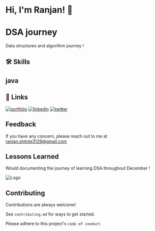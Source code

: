 
# Hi, I'm Ranjan! 👋


# DSA journey

Data structures and algorithm journey !


## 🛠 Skills
## java


## 🔗 Links
[![portfolio](https://img.shields.io/badge/my_portfolio-000?style=for-the-badge&logo=ko-fi&logoColor=white)](https://katherineoelsner.com/)
[![linkedin](https://img.shields.io/badge/linkedin-0A66C2?style=for-the-badge&logo=linkedin&logoColor=white)](https://www.linkedin.com/)
[![twitter](https://img.shields.io/badge/twitter-1DA1F2?style=for-the-badge&logo=twitter&logoColor=white)](https://twitter.com/Ranjancosmos)


## Feedback

If you have any concern, please reach out to me at ranjan.shitole3129@gmail.com


## Lessons Learned

Would documenting the journey of learning DSA throughout December !


![Logo](https://repository-images.githubusercontent.com/354254077/bce9404a-5a1c-491c-b778-ee99c018b00e)


## Contributing

Contributions are always welcome!

See `contributing.md` for ways to get started.

Please adhere to this project's `code of conduct`.

